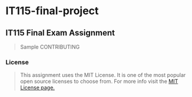 # IT115-final-project

## IT115 Final Exam Assignment

> Sample CONTRIBUTING

### License
> This assignment uses the MIT License. It is one of the most popular open source licenses to choose from. For more info visit the [MIT License page.](https://choosealicense.com/licenses/mit/)